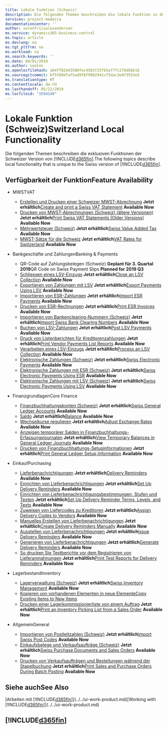 ```yaml
---
title: Lokale Funktion (Schweiz)
description: Die folgenden Themen beschreiben die lokale Funktion in der Schweizer Version von Business Central.
services: project-madeira
documentationcenter: ''
author: sorenfriisalexandersen
ms.service: dynamics365-business-central
ms.topic: article
ms.devlang: na
ms.tgt_pltfrm: na
ms.workload: na
ms.search.keywords: ''
ms.date: 04/01/2019
ms.author: soalex
ms.openlocfilehash: ab4ff824d3580fec45b5f25fb5a77fc276dbbb16
ms.sourcegitcommit: bf5f89dfaf5ad9f8f9902941cf3dac3e9f3553e5
ms.translationtype: HT
ms.contentlocale: de-CH
ms.lasthandoff: 05/22/2019
ms.locfileid: "1594149"
---
```

# <a name="switzerland-local-functionality"></a><span data-ttu-id="b8f4c-103">Lokale Funktion (Schweiz)</span><span class="sxs-lookup"><span data-stu-id="b8f4c-103">Switzerland Local Functionality</span></span>
<span data-ttu-id="b8f4c-104">Die folgenden Themen beschreiben die exklusiven Funktionen der Schweizer Version von [!INCLUDE[d365fin](../../includes/d365fin_md.md)].</span><span class="sxs-lookup"><span data-stu-id="b8f4c-104">The following topics describe local functionality that is unique to the Swiss version of [!INCLUDE[d365fin](../../includes/d365fin_md.md)].</span></span>  

## <a name="feature-availability"></a><span data-ttu-id="b8f4c-105">Verfügbarkeit der Funktion</span><span class="sxs-lookup"><span data-stu-id="b8f4c-105">Feature Availability</span></span>

* <span data-ttu-id="b8f4c-106">MWST</span><span class="sxs-lookup"><span data-stu-id="b8f4c-106">VAT</span></span>
    * <span data-ttu-id="b8f4c-107">[Erstellen und Drucken einer Schweizer MWST-Abrechnung](how-to-create-and-print-a-swiss-vat-statement.md) **Jetzt erhältlich**</span><span class="sxs-lookup"><span data-stu-id="b8f4c-107">[Create and print a Swiss VAT Statement](how-to-create-and-print-a-swiss-vat-statement.md) **Available Now**</span></span>
    * <span data-ttu-id="b8f4c-108">[Drucken von MWST-Abrechnungen (Schweiz) (ältere Versionen)](how-to-print-swiss-vat-statements-older-version-.md) **Jetzt erhältlich**</span><span class="sxs-lookup"><span data-stu-id="b8f4c-108">[Print Swiss VAT Statements (Older Versions)](how-to-print-swiss-vat-statements-older-version-.md) **Available Now**</span></span>
    * <span data-ttu-id="b8f4c-109">[Mehrwertsteuer (Schweiz)](swiss-value-added-tax.md) **Jetzt erhältlich**</span><span class="sxs-lookup"><span data-stu-id="b8f4c-109">[Swiss Value Added Tax](swiss-value-added-tax.md) **Available Now**</span></span>
    * <span data-ttu-id="b8f4c-110">[MWST-Sätze für die Schweiz](vat-rates-for-switzerland.md) **Jetzt erhältlich**</span><span class="sxs-lookup"><span data-stu-id="b8f4c-110">[VAT Rates for Switzerland](vat-rates-for-switzerland.md) **Available Now**</span></span>

* <span data-ttu-id="b8f4c-111">Bankgeschäfte und Zahlungen</span><span class="sxs-lookup"><span data-stu-id="b8f4c-111">Banking & Payments</span></span>
    * <span data-ttu-id="b8f4c-112">QR-Code auf Zahlungsbelegen (Schweiz) **Geplant für 3. Quartal 2019**</span><span class="sxs-lookup"><span data-stu-id="b8f4c-112">QR Code on Swiss Payment Slips **Planned for 2019 Q3**</span></span>
    * <span data-ttu-id="b8f4c-113">[Schliessen eines LSV-Einzugs](how-to-close-an-lsv-collection.md) **Jetzt erhältlich**</span><span class="sxs-lookup"><span data-stu-id="b8f4c-113">[Close an LSV Collection](how-to-close-an-lsv-collection.md) **Available Now**</span></span>
    * <span data-ttu-id="b8f4c-114">[Exportieren von Zahlungen mit LSV](how-to-export-payments-using-lsv.md) **Jetzt erhältlich**</span><span class="sxs-lookup"><span data-stu-id="b8f4c-114">[Export Payments Using LSV](how-to-export-payments-using-lsv.md) **Available Now**</span></span>
    * <span data-ttu-id="b8f4c-115">[Importieren von ESR-Zahlungen](how-to-import-esr-payments.md) **Jetzt erhältlich**</span><span class="sxs-lookup"><span data-stu-id="b8f4c-115">[Import ESR Payments](how-to-import-esr-payments.md) **Available Now**</span></span>
    * <span data-ttu-id="b8f4c-116">[Drucken von ESR-Rechnungen](how-to-print-esr-invoices.md) **Jetzt erhältlich**</span><span class="sxs-lookup"><span data-stu-id="b8f4c-116">[Print ESR Invoices](how-to-print-esr-invoices.md) **Available Now**</span></span>
    * <span data-ttu-id="b8f4c-117">[Importieren von Bankenclearing-Nummern (Schweiz)](how-to-import-swiss-bank-clearing-numbers.md) **Jetzt erhältlich**</span><span class="sxs-lookup"><span data-stu-id="b8f4c-117">[Import Swiss Bank Clearing Numbers](how-to-import-swiss-bank-clearing-numbers.md) **Available Now**</span></span>
    * <span data-ttu-id="b8f4c-118">[Buchen von LSV-Zahlungen](how-to-post-lsv-payments.md) **Jetzt erhältlich**</span><span class="sxs-lookup"><span data-stu-id="b8f4c-118">[Post LSV Payments](how-to-post-lsv-payments.md) **Available Now**</span></span>
    * <span data-ttu-id="b8f4c-119">[Druck von Listenberichten für Kreditorenzahlungen](how-to-print-vendor-payments-list-reports.md) **Jetzt erhältlich**</span><span class="sxs-lookup"><span data-stu-id="b8f4c-119">[Print Vendor Payments List Reports](how-to-print-vendor-payments-list-reports.md) **Available Now**</span></span>
    * <span data-ttu-id="b8f4c-120">[Verarbeiten eines LSV-Einzugs](how-to-process-an-lsv-collection.md) **Jetzt erhältlich**</span><span class="sxs-lookup"><span data-stu-id="b8f4c-120">[Process an LSV Collection](how-to-process-an-lsv-collection.md) **Available Now**</span></span>
    * <span data-ttu-id="b8f4c-121">[Elektronische Zahlungen (Schweiz)](swiss-electronic-payments.md) **Jetzt erhältlich**</span><span class="sxs-lookup"><span data-stu-id="b8f4c-121">[Swiss Electronic Payments](swiss-electronic-payments.md) **Available Now**</span></span>
    * <span data-ttu-id="b8f4c-122">[Elektronische Zahlungen mit ESR (Schweiz)](swiss-electronic-payments-using-esr.md) **Jetzt erhältlich**</span><span class="sxs-lookup"><span data-stu-id="b8f4c-122">[Swiss Electronic Payments Using ESR](swiss-electronic-payments-using-esr.md) **Available Now**</span></span>
    * <span data-ttu-id="b8f4c-123">[Elektronische Zahlungen mit LSV (Schweiz)](swiss-electronic-payments-using-lsv-.md) **Jetzt erhältlich**</span><span class="sxs-lookup"><span data-stu-id="b8f4c-123">[Swiss Electronic Payments Using LSV](swiss-electronic-payments-using-lsv-.md) **Available Now**</span></span>

* <span data-ttu-id="b8f4c-124">Finanzgrundlagen</span><span class="sxs-lookup"><span data-stu-id="b8f4c-124">Core Finance</span></span>
    * <span data-ttu-id="b8f4c-125">[Finanzbuchhaltungskonten (Schweiz)](swiss-general-ledger-accounts.md) **Jetzt erhältlich**</span><span class="sxs-lookup"><span data-stu-id="b8f4c-125">[Swiss General Ledger Accounts](swiss-general-ledger-accounts.md) **Available Now**</span></span>
    * <span data-ttu-id="b8f4c-126">[Saldo](balance.md) **Jetzt erhältlich**</span><span class="sxs-lookup"><span data-stu-id="b8f4c-126">[Balance](balance.md) **Available Now**</span></span>
    * <span data-ttu-id="b8f4c-127">[Wechselkurse regulieren](how-to-adjust-exchange-rates.md) **Jetzt erhältlich**</span><span class="sxs-lookup"><span data-stu-id="b8f4c-127">[Adjust Exchange Rates](how-to-adjust-exchange-rates.md) **Available Now**</span></span>
    * <span data-ttu-id="b8f4c-128">[Anzeigen temporärer Salden in Finanzbuchhaltungs-Erfassungsjournalen](how-to-view-temporary-balances-in-general-ledger-journals.md) **Jetzt erhältlich**</span><span class="sxs-lookup"><span data-stu-id="b8f4c-128">[View Temporary Balances in General Ledger Journals](how-to-view-temporary-balances-in-general-ledger-journals.md) **Available Now**</span></span>
    * <span data-ttu-id="b8f4c-129">[Drucken von Finanzbuchhaltungs-Setupinformationen](how-to-print-general-ledger-setup-information.md) **Jetzt erhältlich**</span><span class="sxs-lookup"><span data-stu-id="b8f4c-129">[Print General Ledger Setup Information](how-to-print-general-ledger-setup-information.md) **Available Now**</span></span>

* <span data-ttu-id="b8f4c-130">Einkauf</span><span class="sxs-lookup"><span data-stu-id="b8f4c-130">Purchasing</span></span>
    * <span data-ttu-id="b8f4c-131">[Lieferbenachrichtigungen](delivery-reminders.md) **Jetzt erhältlich**</span><span class="sxs-lookup"><span data-stu-id="b8f4c-131">[Delivery Reminders](delivery-reminders.md) **Available Now**</span></span>
    * <span data-ttu-id="b8f4c-132">[Einrichten von Lieferbenachrichtigungen](how-to-set-up-delivery-reminders.md) **Jetzt erhältlich**</span><span class="sxs-lookup"><span data-stu-id="b8f4c-132">[Set Up Delivery Reminders](how-to-set-up-delivery-reminders.md) **Available Now**</span></span>
    * <span data-ttu-id="b8f4c-133">[Einrichten von Lieferbenachrichtigungsbestimmungen, Stufen und Texten](how-to-set-up-delivery-reminder-terms-levels-and-text.md) **Jetzt erhältlich**</span><span class="sxs-lookup"><span data-stu-id="b8f4c-133">[Set Up Delivery Reminder Terms, Levels, and Texts](how-to-set-up-delivery-reminder-terms-levels-and-text.md) **Available Now**</span></span>
    * <span data-ttu-id="b8f4c-134">[Zuweisen von Liefercodes zu Kreditoren](how-to-assign-delivery-reminder-codes-to-vendors.md) **Jetzt erhältlich**</span><span class="sxs-lookup"><span data-stu-id="b8f4c-134">[Assign Delivery Codes to Vendors](how-to-assign-delivery-reminder-codes-to-vendors.md) **Available Now**</span></span>
    * <span data-ttu-id="b8f4c-135">[Manuelles Erstellen von Lieferbenachrichtigungen](how-to-create-delivery-reminders-manually.md) **Jetzt erhältlich**</span><span class="sxs-lookup"><span data-stu-id="b8f4c-135">[Create Delivery Reminders Manually](how-to-create-delivery-reminders-manually.md) **Available Now**</span></span>
    * <span data-ttu-id="b8f4c-136">[Ausstellen von Lieferbenachrichtigungen](how-to-issue-delivery-reminders.md) **Jetzt erhältlich**</span><span class="sxs-lookup"><span data-stu-id="b8f4c-136">[Issue Delivery Reminders](how-to-issue-delivery-reminders.md) **Available Now**</span></span>
    * <span data-ttu-id="b8f4c-137">[Generieren von Lieferbenachrichtigungen](how-to-generate-delivery-reminders.md) **Jetzt erhältlich**</span><span class="sxs-lookup"><span data-stu-id="b8f4c-137">[Generate Delivery Reminders](how-to-generate-delivery-reminders.md) **Available Now**</span></span>
    * <span data-ttu-id="b8f4c-138">[So drucken Sie Testberichte vor dem Registrieren von Lieferanmahnungen](how-to-print-test-reports-for-delivery-reminders.md) **Jetzt erhältlich**</span><span class="sxs-lookup"><span data-stu-id="b8f4c-138">[Print Test Reports for Delivery Reminders](how-to-print-test-reports-for-delivery-reminders.md) **Available Now**</span></span>

* <span data-ttu-id="b8f4c-139">Lagerbestand</span><span class="sxs-lookup"><span data-stu-id="b8f4c-139">Inventory</span></span>
    * <span data-ttu-id="b8f4c-140">[Lagerverwaltung (Schweiz)](swiss-inventory-management.md) **Jetzt erhältlich**</span><span class="sxs-lookup"><span data-stu-id="b8f4c-140">[Swiss Inventory Management](swiss-inventory-management.md) **Available Now**</span></span>
    * [<span data-ttu-id="b8f4c-141">Kopieren von vorhandenen Elementen in neue Elemente</span><span class="sxs-lookup"><span data-stu-id="b8f4c-141">Copy Existing Items to New Items</span></span>](how-to-copy-existing-items-to-new-items.md)
    * <span data-ttu-id="b8f4c-142">[Drucken einer Lagerkommissionierliste von einem Auftrag](how-to-print-an-inventory-picking-list-from-a-sales-order.md) **Jetzt erhältlich**</span><span class="sxs-lookup"><span data-stu-id="b8f4c-142">[Print an Inventory Picking List from a Sales Order](how-to-print-an-inventory-picking-list-from-a-sales-order.md) **Available Now**</span></span>

* <span data-ttu-id="b8f4c-143">Allgemein</span><span class="sxs-lookup"><span data-stu-id="b8f4c-143">General</span></span>    
    * <span data-ttu-id="b8f4c-144">[Importieren von Postleitzahlen (Schweiz)](how-to-import-swiss-post-codes.md) **Jetzt erhältlich**</span><span class="sxs-lookup"><span data-stu-id="b8f4c-144">[Import Swiss Post Codes](how-to-import-swiss-post-codes.md) **Available Now**</span></span>
    * <span data-ttu-id="b8f4c-145">[Einkaufsbelege und Verkaufsaufträge (Schweiz)](swiss-purchase-documents-and-sales-documents.md) **Jetzt erhältlich**</span><span class="sxs-lookup"><span data-stu-id="b8f4c-145">[Swiss Purchase Documents and Sales Orders](swiss-purchase-documents-and-sales-documents.md) **Available Now**</span></span>
    * <span data-ttu-id="b8f4c-146">[Drucken von Verkaufsaufträgen und Bestellungen während der Stapelbuchung](how-to-print-sales-and-purchase-orders-during-batch-posting.md) **Jetzt erhältlich**</span><span class="sxs-lookup"><span data-stu-id="b8f4c-146">[Print Sales and Purchase Orders During Batch Posting](how-to-print-sales-and-purchase-orders-during-batch-posting.md) **Available Now**</span></span>

## <a name="see-also"></a><span data-ttu-id="b8f4c-147">Siehe auch</span><span class="sxs-lookup"><span data-stu-id="b8f4c-147">See Also</span></span>
<span data-ttu-id="b8f4c-148">[Arbeiten mit [!INCLUDE[d365fin](../../includes/d365fin_md.md)]](../../ui-work-product.md)</span><span class="sxs-lookup"><span data-stu-id="b8f4c-148">[Working with [!INCLUDE[d365fin](../../includes/d365fin_md.md)]](../../ui-work-product.md)</span></span>

## [!INCLUDE[d365fin](../../includes/free_trial_md.md)]  
